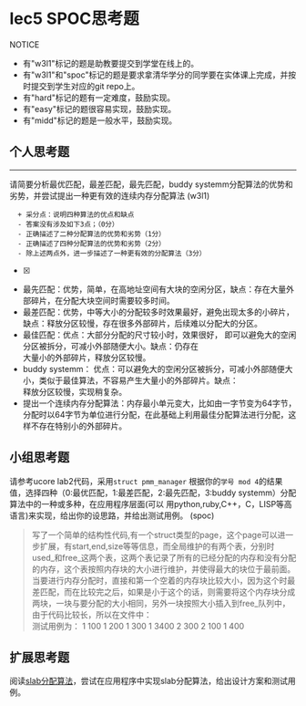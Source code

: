 # lec5 SPOC思考题


NOTICE
- 有"w3l1"标记的题是助教要提交到学堂在线上的。
- 有"w3l1"和"spoc"标记的题是要求拿清华学分的同学要在实体课上完成，并按时提交到学生对应的git repo上。
- 有"hard"标记的题有一定难度，鼓励实现。
- 有"easy"标记的题很容易实现，鼓励实现。
- 有"midd"标记的题是一般水平，鼓励实现。


## 个人思考题
---

请简要分析最优匹配，最差匹配，最先匹配，buddy systemm分配算法的优势和劣势，并尝试提出一种更有效的连续内存分配算法 (w3l1)
```
  + 采分点：说明四种算法的优点和缺点
  - 答案没有涉及如下3点；（0分）
  - 正确描述了二种分配算法的优势和劣势（1分）
  - 正确描述了四种分配算法的优势和劣势（2分）
  - 除上述两点外，进一步描述了一种更有效的分配算法（3分）
 ```
- [x]  

>  
* 最先匹配：优势，简单，在高地址空间有大块的空闲分区，缺点：存在大量外部碎片，在分配大块空间时需要较多时间。  
* 最差匹配：优势，中等大小的分配较多时效果最好，避免出现太多的小碎片，缺点：释放分区较慢，存在很多外部碎片，后续难以分配大的分区。  
* 最佳匹配：优点：大部分分配的尺寸较小时，效果很好， 即可以避免大的空闲分区被拆分，可减小外部随便大小。缺点：仍存在  
大量小的外部碎片，释放分区较慢。  
* buddy systemm： 优点：可以避免大的空闲分区被拆分，可减小外部随便大小，类似于最佳算法，不容易产生大量小的外部碎片。缺点：  
释放分区较慢，实现稍复杂。
* 提出一个连续内存分配算法：内存最小单元变大，比如由一字节变为64字节，分配时以64字节为单位进行分配，在此基础上利用最佳分配算法进行分配，这样不存在特别小的外部碎片。

## 小组思考题

请参考ucore lab2代码，采用`struct pmm_manager` 根据你的`学号 mod 4`的结果值，选择四种（0:最优匹配，1:最差匹配，2:最先匹配，3:buddy systemm）分配算法中的一种或多种，在应用程序层面(可以 用python,ruby,C++，C，LISP等高语言)来实现，给出你的设思路，并给出测试用例。 (spoc)

> 写了一个简单的结构性代码,有一个struct类型的page，这个page可以进一步扩展，有start,end,size等等信息，而全局维护的有两个表，分别时used_和free_这两个表，这两个表记录了所有的已经分配的内存和没有分配的内存，这个表按照内存块的大小进行维护，并使得最大的块位于最前面。<br />
当要进行内存分配时，直接和第一个空着的内存块比较大小，因为这个时最差匹配，而在比较完之后，如果是小于这个的话，则需要将这个内存块分成两块，一块与要分配的大小相同，另外一块按照大小插入到free_队列中，由于代码比较长，所以在文件中：<br />
测试用例为：
1 100
1 200
1 300
1 3400
2 300
2 100
1 400


## 扩展思考题

阅读[slab分配算法](http://en.wikipedia.org/wiki/Slab_allocation)，尝试在应用程序中实现slab分配算法，给出设计方案和测试用例。


